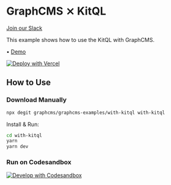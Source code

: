 # GraphCMS ⨯ KitQL

[Join our Slack](https://slack.graphcms.com)

This example shows how to use the KitQL with GraphCMS.

• [Demo](https://graphcms-with-kitql.vercel.app/)

[![Deploy with Vercel](https://vercel.com/button)](https://vercel.com/import/project?template=https://github.com/GraphCMS/graphcms-examples/tree/master/with-kitql)

## How to Use

### Download Manually

```bash
npx degit graphcms/graphcms-examples/with-kitql with-kitql
```

Install & Run:

```bash
cd with-kitql
yarn
yarn dev
```

### Run on Codesandbox

[![Develop with Codesandbox](https://codesandbox.io/static/img/play-codesandbox.svg)](https://codesandbox.io/s/github/GraphCMS/graphcms-examples/tree/master/with-kitql)
